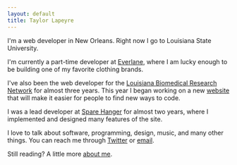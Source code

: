 ```yaml
---
layout: default
title: Taylor Lapeyre
---
```


I'm a web developer in New Orleans. Right now I go to Louisiana State University.

I'm currently a part-time developer at [Everlane][1], where I am lucky enough to be building one of my favorite clothing brands.

I've also been the web developer for the [Louisiana Biomedical Research Network][2] for almost three years. This year I began working on a new [website][3] that will make it easier for people to find new ways to code.

I was a lead developer at [Spare Hanger][0] for almost two years, where I implemented and designed many features of the site.

I love to talk about software, programming, design, music, and many other things. You can reach me through [Twitter][4] or [email][5].

Still reading? A little more [about me][6].

[0]: http://sparehanger.com
[1]: http://everlane.com
[2]: http://lbrn.lsu.edu
[3]: https://github.com/taylorlapeyre/agora
[4]: http://twitter.com/taylorlapeyre
[5]: mailto:hello@taylorlapeyre.me
[6]: /about
